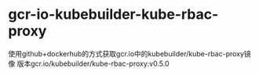 # gcr-io-kubebuilder-kube-rbac-proxy
使用github+dockerhub的方式获取gcr.io中的kubebuilder/kube-rbac-proxy镜像
版本gcr.io/kubebuilder/kube-rbac-proxy:v0.5.0
